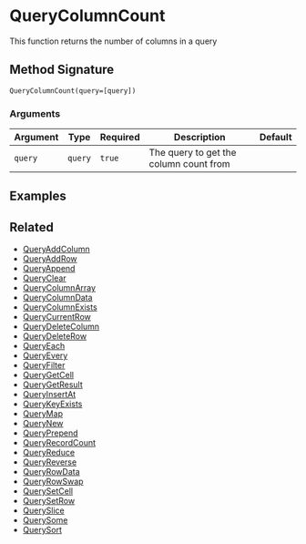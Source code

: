 # QueryColumnCount

This function returns the number of columns in a query

## Method Signature

```
QueryColumnCount(query=[query])
```

### Arguments

| Argument | Type    | Required | Description                            | Default |
| -------- | ------- | -------- | -------------------------------------- | ------- |
| `query`  | `query` | `true`   | The query to get the column count from |         |

## Examples

## Related

* [QueryAddColumn](queryaddcolumn.md)
* [QueryAddRow](queryaddrow.md)
* [QueryAppend](queryappend.md)
* [QueryClear](queryclear.md)
* [QueryColumnArray](querycolumnarray.md)
* [QueryColumnData](querycolumndata.md)
* [QueryColumnExists](querycolumnexists.md)
* [QueryCurrentRow](querycurrentrow.md)
* [QueryDeleteColumn](querydeletecolumn.md)
* [QueryDeleteRow](querydeleterow.md)
* [QueryEach](queryeach.md)
* [QueryEvery](queryevery.md)
* [QueryFilter](queryfilter.md)
* [QueryGetCell](querygetcell.md)
* [QueryGetResult](querygetresult.md)
* [QueryInsertAt](queryinsertat.md)
* [QueryKeyExists](querykeyexists.md)
* [QueryMap](querymap.md)
* [QueryNew](querynew.md)
* [QueryPrepend](queryprepend.md)
* [QueryRecordCount](queryrecordcount.md)
* [QueryReduce](queryreduce.md)
* [QueryReverse](queryreverse.md)
* [QueryRowData](queryrowdata.md)
* [QueryRowSwap](queryrowswap.md)
* [QuerySetCell](querysetcell.md)
* [QuerySetRow](querysetrow.md)
* [QuerySlice](queryslice.md)
* [QuerySome](querysome.md)
* [QuerySort](querysort.md)
